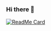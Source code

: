 ### Hi there 👋
[![ReadMe Card](https://github-readme-stats.vercel.app/api/pin/?username=yaoyue123&repo=whuapi)](https://github.com/yaoyue123/whuapi)
<!--
**yaoyue123/yaoyue123** is a ✨ _special_ ✨ repository because its `README.md` (this file) appears on your GitHub profile.

Here are some ideas to get you started:

- 🔭 I’m currently working on ...
- 🌱 I’m currently learning ...
- 👯 I’m looking to collaborate on ...
- 🤔 I’m looking for help with ...
- 💬 Ask me about ...
- 📫 How to reach me: ...
- 😄 Pronouns: ...
- ⚡ Fun fact: ...
-->
